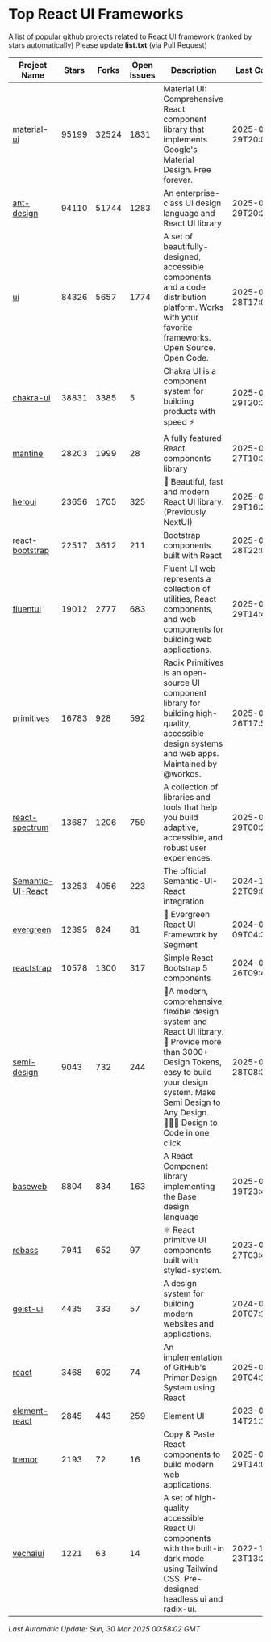 # Top React UI Frameworks

A list of popular github projects related to React UI framework (ranked by stars automatically)
Please update **list.txt** (via Pull Request)

| Project Name | Stars | Forks | Open Issues | Description | Last Commit |
| ------------ | ----- | ----- | ----------- | ----------- | ----------- |
| [material-ui](https://github.com/mui/material-ui) |95199|32524|1831|Material UI: Comprehensive React component library that implements Google&#39;s Material Design. Free forever.|2025-03-29T20:04:56Z|
| [ant-design](https://github.com/ant-design/ant-design) |94110|51744|1283|An enterprise-class UI design language and React UI library|2025-03-29T20:23:21Z|
| [ui](https://github.com/shadcn-ui/ui) |84326|5657|1774|A set of beautifully-designed, accessible components and a code distribution platform. Works with your favorite frameworks. Open Source. Open Code.|2025-03-28T17:07:36Z|
| [chakra-ui](https://github.com/chakra-ui/chakra-ui) |38831|3385|5|Chakra UI is a component system for building products with speed ⚡️|2025-03-29T20:38:09Z|
| [mantine](https://github.com/mantinedev/mantine) |28203|1999|28|A fully featured React components library|2025-03-27T10:37:45Z|
| [heroui](https://github.com/heroui-inc/heroui) |23656|1705|325|🚀 Beautiful, fast and modern React UI library. (Previously NextUI)|2025-03-29T16:24:41Z|
| [react-bootstrap](https://github.com/react-bootstrap/react-bootstrap) |22517|3612|211|Bootstrap components built with React|2025-03-28T22:07:50Z|
| [fluentui](https://github.com/microsoft/fluentui) |19012|2777|683|Fluent UI web represents a collection of utilities, React components, and web components for building web applications.|2025-03-29T14:48:05Z|
| [primitives](https://github.com/radix-ui/primitives) |16783|928|592|Radix Primitives is an open-source UI component library for building high-quality, accessible design systems and web apps. Maintained by @workos.|2025-02-26T17:57:21Z|
| [react-spectrum](https://github.com/adobe/react-spectrum) |13687|1206|759|A collection of libraries and tools that help you build adaptive, accessible, and robust user experiences.|2025-03-29T00:27:05Z|
| [Semantic-UI-React](https://github.com/Semantic-Org/Semantic-UI-React) |13253|4056|223|The official Semantic-UI-React integration|2024-11-22T09:09:59Z|
| [evergreen](https://github.com/segmentio/evergreen) |12395|824|81|🌲 Evergreen React UI Framework by Segment|2024-07-09T04:30:28Z|
| [reactstrap](https://github.com/reactstrap/reactstrap) |10578|1300|317|Simple React Bootstrap 5 components|2024-09-26T09:40:49Z|
| [semi-design](https://github.com/DouyinFE/semi-design) |9043|732|244|🚀A modern, comprehensive, flexible design system and React UI library. 🎨 Provide more than 3000+ Design Tokens, easy to build your design system. Make Semi Design to Any Design.  🧑🏻‍💻 Design to Code in one click |2025-03-28T08:31:21Z|
| [baseweb](https://github.com/uber/baseweb) |8804|834|163|A React Component library implementing the Base design language|2025-03-19T23:48:02Z|
| [rebass](https://github.com/rebassjs/rebass) |7941|652|97|:atom_symbol: React primitive UI components built with styled-system.|2023-07-27T03:42:53Z|
| [geist-ui](https://github.com/geist-org/geist-ui) |4435|333|57|A design system for building modern websites and applications.|2024-07-20T07:18:46Z|
| [react](https://github.com/primer/react) |3468|602|74|An implementation of GitHub&#39;s Primer Design System using React|2025-03-29T04:17:26Z|
| [element-react](https://github.com/ElemeFE/element-react) |2845|443|259|Element UI|2023-01-14T21:13:08Z|
| [tremor](https://github.com/tremorlabs/tremor) |2193|72|16|Copy &amp; Paste React components to build modern web applications. |2025-03-29T14:02:01Z|
| [vechaiui](https://github.com/vechai/vechaiui) |1221|63|14|A set of high-quality accessible React UI components with the built-in dark mode using Tailwind CSS. Pre-designed headless ui and radix-ui.|2022-12-23T13:29:41Z|

*Last Automatic Update: Sun, 30 Mar 2025 00:58:02 GMT*